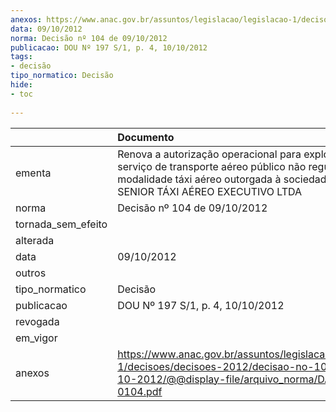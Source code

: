 ```yaml
---
anexos: https://www.anac.gov.br/assuntos/legislacao/legislacao-1/decisoes/decisoes-2012/decisao-no-104-de-09-10-2012/@@display-file/arquivo_norma/DA2012-0104.pdf
data: 09/10/2012
norma: Decisão nº 104 de 09/10/2012
publicacao: DOU Nº 197 S/1, p. 4, 10/10/2012
tags:
- decisão
tipo_normatico: Decisão
hide: 
- toc 
 
---
```


|                    | Documento                                                                                                                                                                                      |
|:-------------------|:-----------------------------------------------------------------------------------------------------------------------------------------------------------------------------------------------|
| ementa             | Renova a autorização operacional para exploração de serviço de transporte aéreo público não regular na modalidade táxi aéreo outorgada à sociedade empresária SENIOR TÁXI AÉREO EXECUTIVO LTDA |
| norma              | Decisão nº 104 de 09/10/2012                                                                                                                                                                   |
| tornada_sem_efeito |                                                                                                                                                                                                |
| alterada           |                                                                                                                                                                                                |
| data               | 09/10/2012                                                                                                                                                                                     |
| outros             |                                                                                                                                                                                                |
| tipo_normatico     | Decisão                                                                                                                                                                                        |
| publicacao         | DOU Nº 197 S/1, p. 4, 10/10/2012                                                                                                                                                               |
| revogada           |                                                                                                                                                                                                |
| em_vigor           |                                                                                                                                                                                                |
| anexos             | https://www.anac.gov.br/assuntos/legislacao/legislacao-1/decisoes/decisoes-2012/decisao-no-104-de-09-10-2012/@@display-file/arquivo_norma/DA2012-0104.pdf                                      |